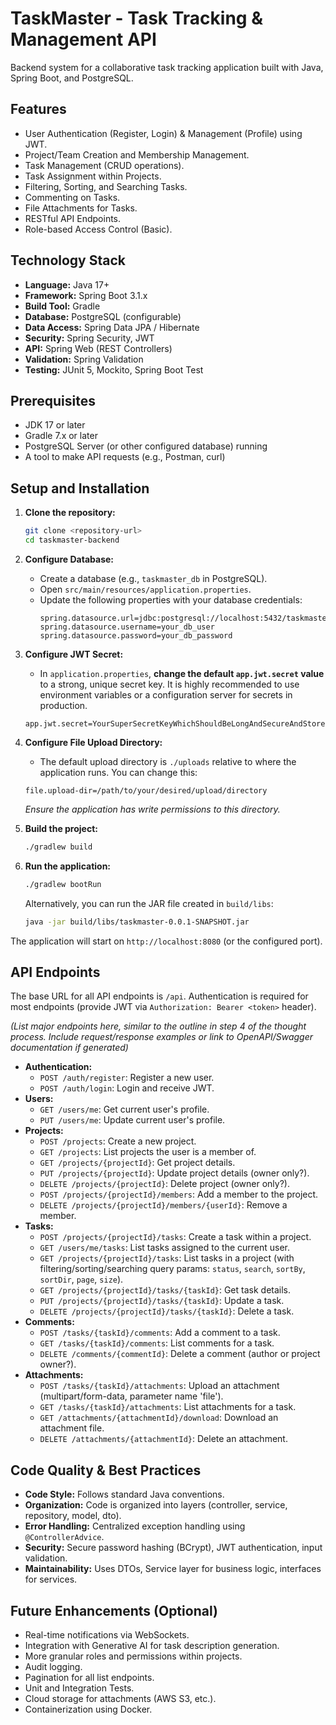 # TaskMaster - Task Tracking & Management API

Backend system for a collaborative task tracking application built with Java, Spring Boot, and PostgreSQL.

## Features

*   User Authentication (Register, Login) & Management (Profile) using JWT.
*   Project/Team Creation and Membership Management.
*   Task Management (CRUD operations).
*   Task Assignment within Projects.
*   Filtering, Sorting, and Searching Tasks.
*   Commenting on Tasks.
*   File Attachments for Tasks.
*   RESTful API Endpoints.
*   Role-based Access Control (Basic).

## Technology Stack

*   **Language:** Java 17+
*   **Framework:** Spring Boot 3.1.x
*   **Build Tool:** Gradle
*   **Database:** PostgreSQL (configurable)
*   **Data Access:** Spring Data JPA / Hibernate
*   **Security:** Spring Security, JWT
*   **API:** Spring Web (REST Controllers)
*   **Validation:** Spring Validation
*   **Testing:** JUnit 5, Mockito, Spring Boot Test

## Prerequisites

*   JDK 17 or later
*   Gradle 7.x or later
*   PostgreSQL Server (or other configured database) running
*   A tool to make API requests (e.g., Postman, curl)

## Setup and Installation

1.  **Clone the repository:**
    ```bash
    git clone <repository-url>
    cd taskmaster-backend
    ```

2.  **Configure Database:**
    *   Create a database (e.g., `taskmaster_db` in PostgreSQL).
    *   Open `src/main/resources/application.properties`.
    *   Update the following properties with your database credentials:
        ```properties
        spring.datasource.url=jdbc:postgresql://localhost:5432/taskmaster_db
        spring.datasource.username=your_db_user
        spring.datasource.password=your_db_password
        ```

3.  **Configure JWT Secret:**
    *   In `application.properties`, **change the default `app.jwt.secret` value** to a strong, unique secret key. It is highly recommended to use environment variables or a configuration server for secrets in production.
      ```properties
      app.jwt.secret=YourSuperSecretKeyWhichShouldBeLongAndSecureAndStoredSafely
      ```

4.  **Configure File Upload Directory:**
    *   The default upload directory is `./uploads` relative to where the application runs. You can change this:
      ```properties
      file.upload-dir=/path/to/your/desired/upload/directory
      ```
    *Ensure the application has write permissions to this directory.*

5.  **Build the project:**
    ```bash
    ./gradlew build
    ```

6.  **Run the application:**
    ```bash
    ./gradlew bootRun
    ```
    Alternatively, you can run the JAR file created in `build/libs`:
    ```bash
    java -jar build/libs/taskmaster-0.0.1-SNAPSHOT.jar
    ```

The application will start on `http://localhost:8080` (or the configured port).

## API Endpoints

The base URL for all API endpoints is `/api`. Authentication is required for most endpoints (provide JWT via `Authorization: Bearer <token>` header).

*(List major endpoints here, similar to the outline in step 4 of the thought process. Include request/response examples or link to OpenAPI/Swagger documentation if generated)*

*   **Authentication:**
    *   `POST /auth/register`: Register a new user.
    *   `POST /auth/login`: Login and receive JWT.
*   **Users:**
    *   `GET /users/me`: Get current user's profile.
    *   `PUT /users/me`: Update current user's profile.
*   **Projects:**
    *   `POST /projects`: Create a new project.
    *   `GET /projects`: List projects the user is a member of.
    *   `GET /projects/{projectId}`: Get project details.
    *   `PUT /projects/{projectId}`: Update project details (owner only?).
    *   `DELETE /projects/{projectId}`: Delete project (owner only?).
    *   `POST /projects/{projectId}/members`: Add a member to the project.
    *   `DELETE /projects/{projectId}/members/{userId}`: Remove a member.
*   **Tasks:**
    *   `POST /projects/{projectId}/tasks`: Create a task within a project.
    *   `GET /users/me/tasks`: List tasks assigned to the current user.
    *   `GET /projects/{projectId}/tasks`: List tasks in a project (with filtering/sorting/searching query params: `status`, `search`, `sortBy`, `sortDir`, `page`, `size`).
    *   `GET /projects/{projectId}/tasks/{taskId}`: Get task details.
    *   `PUT /projects/{projectId}/tasks/{taskId}`: Update a task.
    *   `DELETE /projects/{projectId}/tasks/{taskId}`: Delete a task.
*   **Comments:**
    *   `POST /tasks/{taskId}/comments`: Add a comment to a task.
    *   `GET /tasks/{taskId}/comments`: List comments for a task.
    *   `DELETE /comments/{commentId}`: Delete a comment (author or project owner?).
*   **Attachments:**
    *   `POST /tasks/{taskId}/attachments`: Upload an attachment (multipart/form-data, parameter name 'file').
    *   `GET /tasks/{taskId}/attachments`: List attachments for a task.
    *   `GET /attachments/{attachmentId}/download`: Download an attachment file.
    *   `DELETE /attachments/{attachmentId}`: Delete an attachment.

## Code Quality & Best Practices

*   **Code Style:** Follows standard Java conventions.
*   **Organization:** Code is organized into layers (controller, service, repository, model, dto).
*   **Error Handling:** Centralized exception handling using `@ControllerAdvice`.
*   **Security:** Secure password hashing (BCrypt), JWT authentication, input validation.
*   **Maintainability:** Uses DTOs, Service layer for business logic, interfaces for services.

## Future Enhancements (Optional)

*   Real-time notifications via WebSockets.
*   Integration with Generative AI for task description generation.
*   More granular roles and permissions within projects.
*   Audit logging.
*   Pagination for all list endpoints.
*   Unit and Integration Tests.
*   Cloud storage for attachments (AWS S3, etc.).
*   Containerization using Docker.


